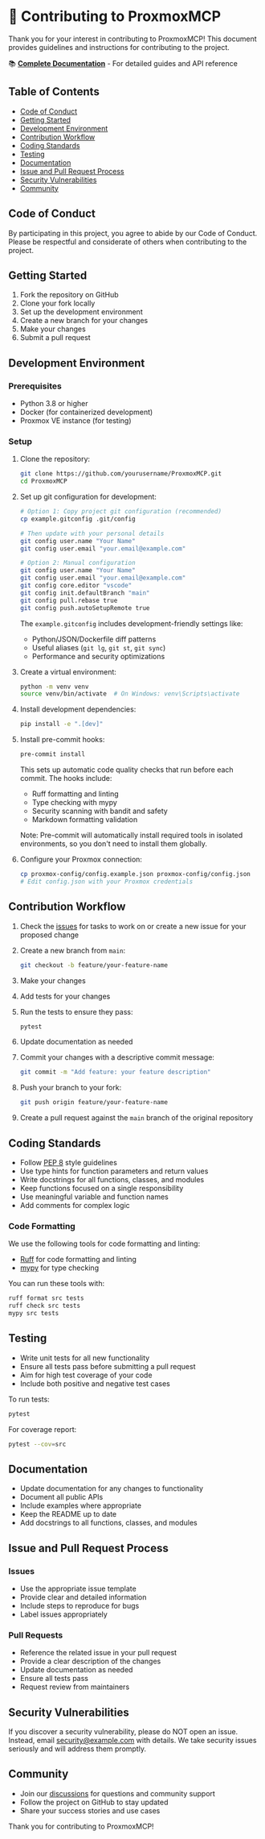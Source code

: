 # 💁 Contributing to ProxmoxMCP

Thank you for your interest in contributing to ProxmoxMCP! This document provides
guidelines and instructions for contributing to the project.

📚 **[Complete Documentation](https://the-mothership.gitbook.io/proxmox-mcp/)** - For detailed guides and API reference

## Table of Contents

- [Code of Conduct](CONTRIBUTING.md#code-of-conduct)
- [Getting Started](CONTRIBUTING.md#getting-started)
- [Development Environment](CONTRIBUTING.md#development-environment)
- [Contribution Workflow](CONTRIBUTING.md#contribution-workflow)
- [Coding Standards](CONTRIBUTING.md#coding-standards)
- [Testing](CONTRIBUTING.md#testing)
- [Documentation](CONTRIBUTING.md#documentation)
- [Issue and Pull Request Process](CONTRIBUTING.md#issue-and-pull-request-process)
- [Security Vulnerabilities](CONTRIBUTING.md#security-vulnerabilities)
- [Community](CONTRIBUTING.md#community)

## Code of Conduct

By participating in this project, you agree to abide by our Code of Conduct. Please be
respectful and considerate of others when contributing to the project.

## Getting Started

1. Fork the repository on GitHub
2. Clone your fork locally
3. Set up the development environment
4. Create a new branch for your changes
5. Make your changes
6. Submit a pull request

## Development Environment

### Prerequisites

- Python 3.8 or higher
- Docker (for containerized development)
- Proxmox VE instance (for testing)

### Setup

1. Clone the repository:

   ```bash
   git clone https://github.com/yourusername/ProxmoxMCP.git
   cd ProxmoxMCP
   ```

2. Set up git configuration for development:

   ```bash
   # Option 1: Copy project git configuration (recommended)
   cp example.gitconfig .git/config

   # Then update with your personal details
   git config user.name "Your Name"
   git config user.email "your.email@example.com"

   # Option 2: Manual configuration
   git config user.name "Your Name"
   git config user.email "your.email@example.com"
   git config core.editor "vscode"
   git config init.defaultBranch "main"
   git config pull.rebase true
   git config push.autoSetupRemote true
   ```

   The `example.gitconfig` includes development-friendly settings like:

   - Python/JSON/Dockerfile diff patterns
   - Useful aliases (`git lg`, `git st`, `git sync`)
   - Performance and security optimizations

3. Create a virtual environment:

   ```bash
   python -m venv venv
   source venv/bin/activate  # On Windows: venv\Scripts\activate
   ```

4. Install development dependencies:

   ```bash
   pip install -e ".[dev]"
   ```

5. Install pre-commit hooks:

   ```bash
   pre-commit install
   ```

   This sets up automatic code quality checks that run before each commit.
   The hooks include:
   - Ruff formatting and linting
   - Type checking with mypy
   - Security scanning with bandit and safety
   - Markdown formatting validation

   Note: Pre-commit will automatically install required tools in isolated
   environments, so you don't need to install them globally.

6. Configure your Proxmox connection:

   ```bash
   cp proxmox-config/config.example.json proxmox-config/config.json
   # Edit config.json with your Proxmox credentials
   ```

## Contribution Workflow

1. Check the [issues](https://github.com/yourusername/ProxmoxMCP/issues) for tasks to
   work on or create a new issue for your proposed change
2. Create a new branch from `main`:

   ```bash
   git checkout -b feature/your-feature-name
   ```

3. Make your changes
4. Add tests for your changes
5. Run the tests to ensure they pass:

   ```bash
   pytest
   ```

6. Update documentation as needed
7. Commit your changes with a descriptive commit message:

   ```bash
   git commit -m "Add feature: your feature description"
   ```

8. Push your branch to your fork:

   ```bash
   git push origin feature/your-feature-name
   ```

9. Create a pull request against the `main` branch of the original repository

## Coding Standards

- Follow [PEP 8](https://www.python.org/dev/peps/pep-0008/) style guidelines
- Use type hints for function parameters and return values
- Write docstrings for all functions, classes, and modules
- Keep functions focused on a single responsibility
- Use meaningful variable and function names
- Add comments for complex logic

### Code Formatting

We use the following tools for code formatting and linting:

- [Ruff](https://docs.astral.sh/ruff/) for code formatting and linting
- [mypy](https://mypy.readthedocs.io/) for type checking

You can run these tools with:

```bash
ruff format src tests
ruff check src tests
mypy src tests
```

## Testing

- Write unit tests for all new functionality
- Ensure all tests pass before submitting a pull request
- Aim for high test coverage of your code
- Include both positive and negative test cases

To run tests:

```bash
pytest
```

For coverage report:

```bash
pytest --cov=src
```

## Documentation

- Update documentation for any changes to functionality
- Document all public APIs
- Include examples where appropriate
- Keep the README up to date
- Add docstrings to all functions, classes, and modules

## Issue and Pull Request Process

### Issues

- Use the appropriate issue template
- Provide clear and detailed information
- Include steps to reproduce for bugs
- Label issues appropriately

### Pull Requests

- Reference the related issue in your pull request
- Provide a clear description of the changes
- Update documentation as needed
- Ensure all tests pass
- Request review from maintainers

## Security Vulnerabilities

If you discover a security vulnerability, please do NOT open an issue. Instead, email
[security@example.com](mailto:security@example.com) with details. We take security issues
seriously and will address them promptly.

## Community

- Join our [discussions](https://github.com/yourusername/ProxmoxMCP/discussions) for questions and community support
- Follow the project on GitHub to stay updated
- Share your success stories and use cases

Thank you for contributing to ProxmoxMCP!
